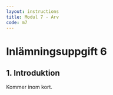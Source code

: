 ```yaml
---
layout: instructions
title: Modul 7 - Arv
code: m7
---
```


# Inlämningsuppgift 6

## 1. Introduktion

Kommer inom kort.